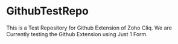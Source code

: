 # GithubTestRepo
This is a Test Repository for Github Extension of Zoho Cliq.
We are Currently testing the Github Extension using Just 1 Form.
